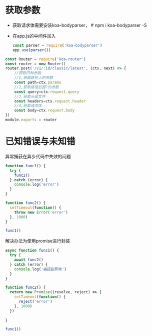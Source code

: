# 获取参数

- 获取请求体需要安装koa-bodyparser， # npm i koa-bodyparser -S

- 在app.js的中间件加入

  ```javascript
  const parser = require('koa-bodyparser')
  app.use(parser())
  ```

```javascript
const Router = require('koa-router')
const router = new Router()
router.post('/v1/:id/classic/latest', (ctx, next) => {
    //获取四种参数
    //1,获取路径上的参数
    const path=ctx.params
    //2,获取路径后面?的参数
    const query=ctx.request.query
    //3,获取头部文件
    const headers=ctx.request.header
    //4,获取请求体
    const body=ctx.request.body
})
module.exports = router
```

# 已知错误与未知错

异常捕获在异步代码中失效的问题

```javascript
function func1() {
  try {
    func2()
  } catch (error) {
    console.log('error')
  }
}

function func2() {
  setTimeout(function() {
    throw new Error('error')
  }, 1000)
}

func1()
```

解决办法为使用promise进行封装

```javascript
async function func1() {
  try {
    await func2()
  } catch (error) {
    console.log('捕捉到异常')
  }
}

function func2() {
  return new Promise((resolve, reject) => {
    setTimeout(function() {
      reject('error')
    }, 1000)
  })
  
}

func1()
```

